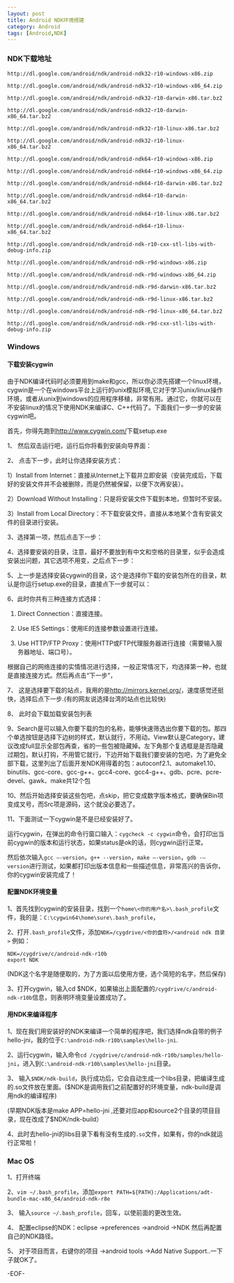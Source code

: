 ```yaml
---
layout: post
title: Android NDK环境搭建
category: Android
tags: [Android,NDK]
---
```


### NDK下载地址

    http://dl.google.com/android/ndk/android-ndk32-r10-windows-x86.zip
    
    http://dl.google.com/android/ndk/android-ndk32-r10-windows-x86_64.zip
    
    http://dl.google.com/android/ndk/android-ndk32-r10-darwin-x86.tar.bz2
    
    http://dl.google.com/android/ndk/android-ndk32-r10-darwin-x86_64.tar.bz2
    
    http://dl.google.com/android/ndk/android-ndk32-r10-linux-x86.tar.bz2
    
    http://dl.google.com/android/ndk/android-ndk32-r10-linux-x86_64.tar.bz2
    
    http://dl.google.com/android/ndk/android-ndk64-r10-windows-x86.zip
    
    http://dl.google.com/android/ndk/android-ndk64-r10-windows-x86_64.zip
    
    http://dl.google.com/android/ndk/android-ndk64-r10-darwin-x86.tar.bz2
    
    http://dl.google.com/android/ndk/android-ndk64-r10-darwin-x86_64.tar.bz2
    
    http://dl.google.com/android/ndk/android-ndk64-r10-linux-x86.tar.bz2
    
    http://dl.google.com/android/ndk/android-ndk64-r10-linux-x86_64.tar.bz2
    
    http://dl.google.com/android/ndk/android-ndk-r10-cxx-stl-libs-with-debug-info.zip
    
    http://dl.google.com/android/ndk/android-ndk-r9d-windows-x86.zip
    
    http://dl.google.com/android/ndk/android-ndk-r9d-windows-x86_64.zip
    
    http://dl.google.com/android/ndk/android-ndk-r9d-darwin-x86.tar.bz2
    
    http://dl.google.com/android/ndk/android-ndk-r9d-linux-x86.tar.bz2
    
    http://dl.google.com/android/ndk/android-ndk-r9d-linux-x86_64.tar.bz2
    
    http://dl.google.com/android/ndk/android-ndk-r9d-cxx-stl-libs-with-debug-info.zip


### Windows

#### 下载安装cygwin

由于NDK编译代码时必须要用到make和gcc，所以你必须先搭建一个linux环境，cygwin是一个在windows平台上运行的unix模拟环境,它对于学习unix/linux操作环境，或者从unix到windows的应用程序移植，非常有用。通过它，你就可以在不安装linux的情况下使用NDK来编译C、C++代码了。下面我们一步一步的安装cygwin吧。 

首先，你得先跑到<http://www.cygwin.com/>下载setup.exe

1、 然后双击运行吧，运行后你将看到安装向导界面：

2、 点击下一步，此时让你选择安装方式：

 1）Install from Internet：直接从Internet上下载并立即安装（安装完成后，下载好的安装文件并不会被删除，而是仍然被保留，以便下次再安装）。

 2）Download Without Installing：只是将安装文件下载到本地，但暂时不安装。

 3）Install from Local Directory：不下载安装文件，直接从本地某个含有安装文件的目录进行安装。

3、选择第一项，然后点击下一步：

4、选择要安装的目录，注意，最好不要放到有中文和空格的目录里，似乎会造成安装出问题，其它选项不用变，之后点下一步：

5、上一步是选择安装cygwin的目录，这个是选择你下载的安装包所在的目录，默认是你运行setup.exe的目录，直接点下一步就可以：

6、此时你共有三种连接方式选择：

 1) Direct Connection：直接连接。

 2) Use IE5 Settings：使用IE的连接参数设置进行连接。

 3) Use HTTP/FTP Proxy：使用HTTP或FTP代理服务器进行连接（需要输入服务器地址、端口号）。

根据自己的网络连接的实情情况进行选择，一般正常情况下，均选择第一种，也就是直接连接方式。然后再点击“下一步”，

7、 这是选择要下载的站点，我用的是<http://mirrors.kernel.org/>，速度感觉还挺快，选择后点下一步.(有的网友说选择台湾的站点也比较快)

8、 此时会下载加载安装包列表

9、Search是可以输入你要下载的包的名称，能够快速筛选出你要下载的包。那四个单选按钮是选择下边树的样式，默认就行，不用动。View默认是Category，建议改成full显示全部包再查，省的一些包被隐藏掉。左下角那个复选框是是否隐藏过期包，默认打钩，不用管它就行，下边开始下载我们要安装的包吧，为了避免全部下载，这里列出了后面开发NDK用得着的包：autoconf2.1、automake1.10、binutils、gcc-core、gcc-g++、gcc4-core、gcc4-g++、gdb、pcre、pcre-devel、gawk、make共12个包

10、然后开始选择安装这些包吧，点skip，把它变成数字版本格式，要确保Bin项变成叉号，而Src项是源码，这个就没必要选了。

11、下面测试一下cygwin是不是已经安装好了。

运行cygwin，在弹出的命令行窗口输入：`cygcheck -c cygwin`命令，会打印出当前cygwin的版本和运行状态，如果status是ok的话，则cygwin运行正常。


然后依次输入`gcc –-version`，`g++ --version`，`make –-version`，`gdb -–version`进行测试，如果都打印出版本信息和一些描述信息，非常高兴的告诉你，你的cygwin安装完成了！
         
#### 配置NDK环境变量


1、首先找到cygwin的安装目录，找到一个`home\<你的用户名>\.bash_profile`文件，我的是：`C:\cygwin64\home\sure\.bash_profile`，

2、打开`.bash_profile`文件，添加`NDK=/cygdrive/<你的盘符>/<android ndk 目录>` 例如：

    NDK=/cygdrive/c/android-ndk-r10b
    export NDK


(NDK这个名字是随便取的，为了方面以后使用方便，选个简短的名字，然后保存)

3、打开cygwin，输入cd $NDK，如果输出上面配置的`/cygdrive/c/android-ndk-r10b`信息，则表明环境变量设置成功了。

#### 用NDK来编译程序


1、现在我们用安装好的NDK来编译一个简单的程序吧，我们选择ndk自带的例子hello-jni，我的位于`C:\android-ndk-r10b\samples\hello-jni`.


2、运行cygwin，输入命令`cd /cygdrive/c/android-ndk-r10b/samples/hello-jni`，进入到`C:\android-ndk-r10b\samples\hello-jni`目录。


3、 输入`$NDK/ndk-build`，执行成功后，它会自动生成一个libs目录，把编译生成的.so文件放在里面。($NDK是调用我们之前配置好的环境变量，ndk-build是调用ndk的编译程序)


(早期NDK版本是make APP=hello-jni ,还要对应app和source2个目录的项目目录，现在改成了$NDK/ndk-build）


4、此时去hello-jni的libs目录下看有没有生成的`.so`文件，如果有，你的ndk就运行正常啦！


### Mac OS

1、打开终端

2、`vim ~/.bash_profile`，添加`export PATH=${PATH}:/Applications/adt-bundle-mac-x86_64/android-ndk-r8e`

3、 输入`source ~/.bash_profile`，回车，以使前面的更改生效。

4、 配置eclipse的NDK：eclipse  ->preferences ->android ->NDK 然后再配置自己的NDK路径。

5、 对于项目而言，右键你的项目 ->android tools ->Add Native Support..一下子就OK了。

-EOF-
